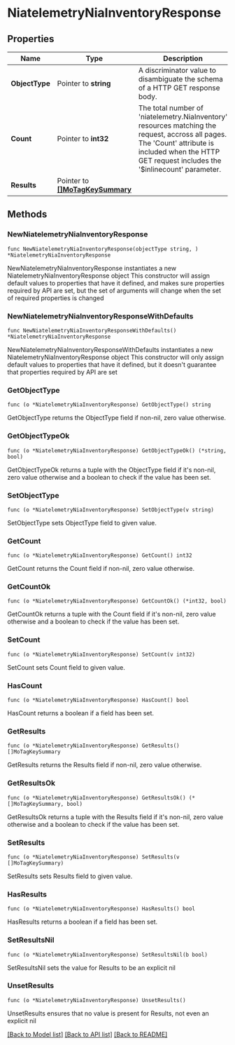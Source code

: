 # NiatelemetryNiaInventoryResponse

## Properties

Name | Type | Description | Notes
------------ | ------------- | ------------- | -------------
**ObjectType** | Pointer to **string** | A discriminator value to disambiguate the schema of a HTTP GET response body. | 
**Count** | Pointer to **int32** | The total number of &#39;niatelemetry.NiaInventory&#39; resources matching the request, accross all pages. The &#39;Count&#39; attribute is included when the HTTP GET request includes the &#39;$inlinecount&#39; parameter. | [optional] 
**Results** | Pointer to [**[]MoTagKeySummary**](mo.TagKeySummary.md) |  | [optional] 

## Methods

### NewNiatelemetryNiaInventoryResponse

`func NewNiatelemetryNiaInventoryResponse(objectType string, ) *NiatelemetryNiaInventoryResponse`

NewNiatelemetryNiaInventoryResponse instantiates a new NiatelemetryNiaInventoryResponse object
This constructor will assign default values to properties that have it defined,
and makes sure properties required by API are set, but the set of arguments
will change when the set of required properties is changed

### NewNiatelemetryNiaInventoryResponseWithDefaults

`func NewNiatelemetryNiaInventoryResponseWithDefaults() *NiatelemetryNiaInventoryResponse`

NewNiatelemetryNiaInventoryResponseWithDefaults instantiates a new NiatelemetryNiaInventoryResponse object
This constructor will only assign default values to properties that have it defined,
but it doesn't guarantee that properties required by API are set

### GetObjectType

`func (o *NiatelemetryNiaInventoryResponse) GetObjectType() string`

GetObjectType returns the ObjectType field if non-nil, zero value otherwise.

### GetObjectTypeOk

`func (o *NiatelemetryNiaInventoryResponse) GetObjectTypeOk() (*string, bool)`

GetObjectTypeOk returns a tuple with the ObjectType field if it's non-nil, zero value otherwise
and a boolean to check if the value has been set.

### SetObjectType

`func (o *NiatelemetryNiaInventoryResponse) SetObjectType(v string)`

SetObjectType sets ObjectType field to given value.


### GetCount

`func (o *NiatelemetryNiaInventoryResponse) GetCount() int32`

GetCount returns the Count field if non-nil, zero value otherwise.

### GetCountOk

`func (o *NiatelemetryNiaInventoryResponse) GetCountOk() (*int32, bool)`

GetCountOk returns a tuple with the Count field if it's non-nil, zero value otherwise
and a boolean to check if the value has been set.

### SetCount

`func (o *NiatelemetryNiaInventoryResponse) SetCount(v int32)`

SetCount sets Count field to given value.

### HasCount

`func (o *NiatelemetryNiaInventoryResponse) HasCount() bool`

HasCount returns a boolean if a field has been set.

### GetResults

`func (o *NiatelemetryNiaInventoryResponse) GetResults() []MoTagKeySummary`

GetResults returns the Results field if non-nil, zero value otherwise.

### GetResultsOk

`func (o *NiatelemetryNiaInventoryResponse) GetResultsOk() (*[]MoTagKeySummary, bool)`

GetResultsOk returns a tuple with the Results field if it's non-nil, zero value otherwise
and a boolean to check if the value has been set.

### SetResults

`func (o *NiatelemetryNiaInventoryResponse) SetResults(v []MoTagKeySummary)`

SetResults sets Results field to given value.

### HasResults

`func (o *NiatelemetryNiaInventoryResponse) HasResults() bool`

HasResults returns a boolean if a field has been set.

### SetResultsNil

`func (o *NiatelemetryNiaInventoryResponse) SetResultsNil(b bool)`

 SetResultsNil sets the value for Results to be an explicit nil

### UnsetResults
`func (o *NiatelemetryNiaInventoryResponse) UnsetResults()`

UnsetResults ensures that no value is present for Results, not even an explicit nil

[[Back to Model list]](../README.md#documentation-for-models) [[Back to API list]](../README.md#documentation-for-api-endpoints) [[Back to README]](../README.md)


